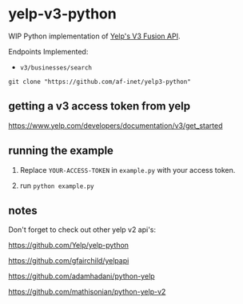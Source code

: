 # yelp-v3-python

WIP Python implementation of [Yelp's V3 Fusion API](https://www.yelp.com/developers/documentation/v3/).

Endpoints Implemented:

 - `v3/businesses/search` 

`git clone "https://github.com/af-inet/yelp3-python"`

## getting a v3 access token from yelp

https://www.yelp.com/developers/documentation/v3/get_started

## running the example

1. Replace `YOUR-ACCESS-TOKEN` in `example.py` with your access token.

2. run `python example.py`

## notes

Don't forget to check out other yelp v2 api's:

https://github.com/Yelp/yelp-python

https://github.com/gfairchild/yelpapi

https://github.com/adamhadani/python-yelp

https://github.com/mathisonian/python-yelp-v2
